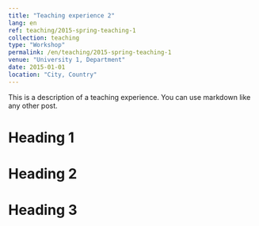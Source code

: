 ```yaml
---
title: "Teaching experience 2"
lang: en
ref: teaching/2015-spring-teaching-1
collection: teaching
type: "Workshop"
permalink: /en/teaching/2015-spring-teaching-1
venue: "University 1, Department"
date: 2015-01-01
location: "City, Country"
---
```


This is a description of a teaching experience. You can use markdown like any other post.

Heading 1
======

Heading 2
======

Heading 3
======
